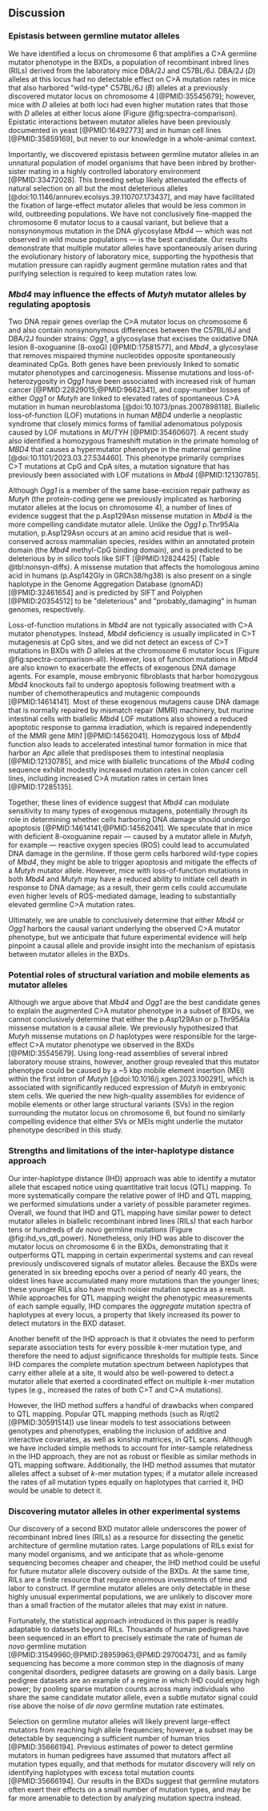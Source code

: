 ## Discussion

### Epistasis between germline mutator alleles

We have identified a locus on chromosome 6 that amplifies a C>A germline mutator phenotype in the BXDs, a population of recombinant inbred lines (RILs) derived from the laboratory mice DBA/2J and C57BL/6J. 
DBA/2J (*D*) alleles at this locus had no detectable effect on C>A mutation rates in mice that also harbored "wild-type" C57BL/6J (*B*) alleles at a previously discovered mutator locus on chromosome 4 [@PMID:35545679]; however, mice with *D* alleles at both loci had even higher mutation rates that those with *D* alleles at either locus alone (Figure @fig:spectra-comparison). 
Epistatic interactions between mutator alleles have been previously documented in yeast [@PMID:16492773] and in human cell lines [@PMID:35859169], but never to our knowledge in a whole-animal context. 

Importantly, we discovered epistasis between germline mutator alleles in an unnatural population of model organisms that have been inbred by brother-sister mating in a highly controlled laboratory environment [@PMID:33472028]. 
This breeding setup likely attenuated the effects of natural selection on all but the most deleterious alleles [@doi:10.1146/annurev.ecolsys.39.110707.173437], and may have facilitated the fixation of large-effect mutator alleles that would be less common in wild, outbreeding populations. 
We have not conclusively fine-mapped the chromosome 6 mutator locus to a causal variant, but believe that a nonsynonymous mutation in the DNA glycosylase *Mbd4* &mdash; which was not observed in wild mouse populations &mdash; is the best candidate. 
Our results demonstrate that multiple mutator alleles have spontaneously arisen during the evolutionary history of laboratory mice, supporting the hypothesis that mutation pressure can rapidly augment germline mutation rates and that purifying selection is required to keep mutation rates low. 

### *Mbd4* may influence the effects of *Mutyh* mutator alleles by regulating apoptosis

Two DNA repair genes overlap the C>A mutator locus on chromosome 6 and also contain nonsynonymous differences between the C57BL/6J and DBA/2J founder strains: *Ogg1*, a glycosylase that excises the oxidative DNA lesion 8-oxoguanine (8-oxoG) [@PMID:17581577], and *Mbd4*, a glycosylase that removes mispaired thymine nucleotides opposite spontaneously deaminated CpGs. 
Both genes have been previously linked to somatic mutator phenotypes and carcinogenesis.
Missense mutations and loss-of-heterozygosity in *Ogg1* have been associated with increased risk of human cancer [@PMID:22829015;@PMID:9662341], and copy-number losses of either *Ogg1* or *Mutyh* are linked to elevated rates of spontaneous C>A mutation in human neuroblastoma [@doi:10.1073/pnas.2007898118]. 
Biallelic loss-of-function (LOF) mutations in human *MBD4* underlie a neoplastic syndrome that closely mimics forms of familial adenomatous polyposis caused by LOF mutations in *MUTYH* [@PMID:35460607]. 
A recent study also identified a homozygous frameshift mutation in the primate homolog of *MBD4* that causes a hypermutator phenotype in the maternal germline [@doi:10.1101/2023.03.27.534460].
This phenotype primarily comprises C>T mutations at CpG and CpA sites, a mutation signature that has previously been associated with LOF mutations in *Mbd4* [@PMID:12130785]. 

Although *Ogg1* is a member of the same base-excision repair pathway as *Mutyh* (the protein-coding gene we previously implicated as harboring mutator alleles at the locus on chromosome 4), a number of lines of evidence suggest that the p.Asp129Asn missense mutation in *Mbd4* is the more compelling candidate mutator allele. 
Unlike the *Ogg1* p.Thr95Ala mutation, p.Asp129Asn occurs at an amino acid residue that is well-conserved across mammalian species, resides within an annotated protein domain (the *Mbd4* methyl-CpG binding domain), and is predicted to be deleterious by *in silico* tools like SIFT [@PMID:12824425] (Table @tbl:nonsyn-diffs). 
A missense mutation that affects the homologous amino acid in humans (p.Asp142Gly in GRCh38/hg38) is also present on a single haplotype in the Genome Aggregation Database (gnomAD) [@PMID:32461654] and is predicted by SIFT and Polyphen [@PMID:20354512] to be "deleterious" and "probably_damaging" in human genomes, respectively. 

Loss-of-function mutations in *Mbd4* are not typically associated with C>A mutator phenotypes. 
Instead, *Mbd4* deficiency is usually implicated in C>T mutagenesis at CpG sites, and we did not detect an excess of C>T mutations in BXDs with *D* alleles at the chromosome 6 mutator locus (Figure @fig:spectra-comparison-all).
However, loss of function mutations in *Mbd4* are also known to exacerbate the effects of exogenous DNA damage agents.
For example, mouse embryonic fibroblasts that harbor homozygous *Mbd4* knockouts fail to undergo apoptosis following treatment with a number of chemotherapeutics and mutagenic compounds [@PMID:14614141]. 
Most of these exogenous mutagens cause DNA damage that is normally repaired by mismatch repair (MMR) machinery, but murine intestinal cells with biallelic *Mbd4* LOF mutations also showed a reduced apoptotic response to gamma irradiation, which is repaired independently of the MMR gene *Mlh1* [@PMID:14562041]. 
Homozygous loss of *Mbd4* function also leads to accelerated intestinal tumor formation in mice that harbor an *Apc* allele that predisposes them to intestinal neoplasia [@PMID:12130785], and mice with biallelic truncations of the *Mbd4* coding sequence exhibit modestly increased mutation rates in colon cancer cell lines, including increased C>A mutation rates in certain lines [@PMID:17285135].

Together, these lines of evidence suggest that *Mbd4* can modulate sensitivity to many types of exogenous mutagens, potentially through its role in determining whether cells harboring DNA damage should undergo apoptosis [@PMID:14614141;@PMID:14562041]. 
We speculate that in mice with deficient 8-oxoguanine repair &mdash; caused by a mutator allele in *Mutyh*, for example &mdash; reactive oxygen species (ROS) could lead to accumulated DNA damage in the germline. 
If those germ cells harbored wild-type copies of *Mbd4*, they might be able to trigger apoptosis and mitigate the effects of a *Mutyh* mutator allele.
However, mice with loss-of-function mutations in both *Mbd4* and *Mutyh* may have a reduced ability to initiate cell death in response to DNA damage; as a result, their germ cells could accumulate even higher levels of ROS-mediated damage, leading to substantially elevated germline C>A mutation rates. 

Ultimately, we are unable to conclusively determine that either *Mbd4* or *Ogg1* harbors the causal variant underlying the observed C>A mutator phenotype, but we anticipate that future experimental evidence will help pinpoint a causal allele and provide insight into the mechanism of epistasis between mutator alleles in the BXDs.

### Potential roles of structural variation and mobile elements as mutator alleles

Although we argue above that *Mbd4* and *Ogg1* are the best candidate genes to explain the augmented C>A mutator phenotype in a subset of BXDs, we cannot conclusively determine that either the p.Asp129Asn or p.Thr95Ala missense mutation is a causal allele. 
We previously hypothesized that *Mutyh* missense mutations on *D* haplotypes were responsible for the large-effect C>A mutator phenotype we observed in the BXDs [@PMID:35545679]. 
Using long-read assemblies of several inbred laboratory mouse strains, however, another group revealed that this mutator phenotype could be caused by a ~5 kbp mobile element insertion (MEI) within the first intron of *Mutyh* [@doi:10.1016/j.xgen.2023.100291], which is associated with significantly reduced expression of *Mutyh* in embryonic stem cells.
We queried the new high-quality assemblies for evidence of mobile elements or other large structural variants (SVs) in the region surrounding the mutator locus on chromosome 6, but found no similarly compelling evidence that either SVs or MEIs might underlie the mutator phenotype described in this study. 

### Strengths and limitations of the inter-haplotype distance approach

Our inter-haplotype distance (IHD) approach was able to identify a mutator allele that escaped notice using quantitative trait locus (QTL) mapping. 
To more systematically compare the relative power of IHD and QTL mapping, we performed simulations under a variety of possible parameter regimes. 
Overall, we found that IHD and QTL mapping have similar power to detect mutator alleles in biallelic recombinant inbred lines (RILs) that each harbor tens or hundreds of *de novo* germline mutations (Figure @fig:ihd_vs_qtl_power).
Nonetheless, only IHD was able to discover the mutator locus on chromosome 6 in the BXDs, demonstrating that it outperforms QTL mapping in certain experimental systems and can reveal previously undiscovered signals of mutator alleles. 
Because the BXDs were generated in six breeding epochs over a period of nearly 40 years, the oldest lines have accumulated many more mutations than the younger lines; these younger RILs also have much noisier mutation spectra as a result.
While approaches for QTL mapping weight the phenotypic measurements of each sample equally, IHD compares the *aggregate* mutation spectra of haplotypes at every locus, a property that likely increased its power to detect mutators in the BXD dataset.

Another benefit of the IHD approach is that it obviates the need to perform separate association tests for every possible $k$-mer mutation type, and therefore the need to adjust significance thresholds for multiple tests.
Since IHD compares the complete mutation spectrum between haplotypes that carry either allele at a site, it would also be well-powered to detect a mutator allele that exerted a coordinated effect on multiple $k$-mer mutation types (e.g., increased the rates of both C>T and C>A mutations). 

However, the IHD method suffers a handful of drawbacks when compared to QTL mapping.
Popular QTL mapping methods (such as R/qtl2 [@PMID:30591514]) use linear models to test associations between genotypes and phenotypes, enabling the inclusion of additive and interactive covariates, as well as kinship matrices, in QTL scans.
Although we have included simple methods to account for inter-sample relatedness in the IHD approach, they are not as robust or flexible as similar methods in QTL mapping software.
Additionally, the IHD method assumes that mutator alleles affect a subset of $k$-mer mutation types; if a mutator allele increased the rates of all mutation types equally on haplotypes that carried it, IHD would be unable to detect it.

### Discovering mutator alleles in other experimental systems

Our discovery of a second BXD mutator allele underscores the power of recombinant inbred lines (RILs) as a resource for dissecting the genetic architecture of germline mutation rates. 
Large populations of RILs exist for many model organisms, and we anticipate that as whole-genome sequencing becomes cheaper and cheaper, the IHD method could be useful for future mutator allele discovery outside of the BXDs.
At the same time, RILs are a finite resource that require enormous investments of time and labor to construct. 
If germline mutator alleles are only detectable in these highly unusual experimental populations, we are unlikely to discover more than a small fraction of the mutator alleles that may exist in nature. 

Fortunately, the statistical approach introduced in this paper is readily adaptable to datasets beyond RILs. 
Thousands of human pedigrees have been sequenced in an effort to precisely estimate the rate of human *de novo* germline mutation [@PMID:31549960;@PMID:28959963;@PMID:29700473], and as family sequencing has become a more common step in the diagnosis of many congenital disorders, pedigree datasets are growing on a daily basis. 
Large pedigree datasets are an example of a regime in which IHD could enjoy high power; by pooling sparse mutation counts across many individuals who share the same candidate mutator allele, even a subtle mutator signal could rise above the noise of *de novo* germline mutation rate estimates.

Selection on germline mutator alleles will likely prevent large-effect mutators from reaching high allele frequencies; however, a subset may be detectable by sequencing a sufficient number of human trios [@PMID:35666194]. 
Previous estimates of power to detect germline mutators in human pedigrees have assumed that mutators affect all mutation types equally, and that methods for mutator discovery will rely on identifying haplotypes with excess total mutation counts [@PMID:35666194]. 
Our results in the BXDs suggest that germline mutators often exert their effects on a small number of mutation types, and may be far more amenable to 
detection by analyzing mutation spectra instead. 